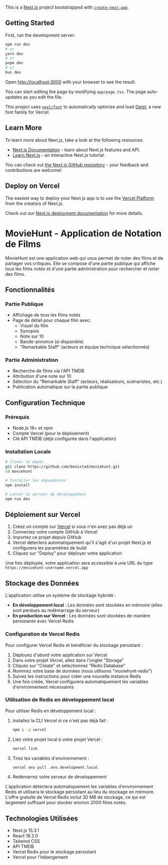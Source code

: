 This is a [Next.js](https://nextjs.org) project bootstrapped with [`create-next-app`](https://nextjs.org/docs/app/api-reference/cli/create-next-app).

## Getting Started

First, run the development server:

```bash
npm run dev
# or
yarn dev
# or
pnpm dev
# or
bun dev
```

Open [http://localhost:3000](http://localhost:3000) with your browser to see the result.

You can start editing the page by modifying `app/page.tsx`. The page auto-updates as you edit the file.

This project uses [`next/font`](https://nextjs.org/docs/app/building-your-application/optimizing/fonts) to automatically optimize and load [Geist](https://vercel.com/font), a new font family for Vercel.

## Learn More

To learn more about Next.js, take a look at the following resources:

- [Next.js Documentation](https://nextjs.org/docs) - learn about Next.js features and API.
- [Learn Next.js](https://nextjs.org/learn) - an interactive Next.js tutorial.

You can check out [the Next.js GitHub repository](https://github.com/vercel/next.js) - your feedback and contributions are welcome!

## Deploy on Vercel

The easiest way to deploy your Next.js app is to use the [Vercel Platform](https://vercel.com/new?utm_medium=default-template&filter=next.js&utm_source=create-next-app&utm_campaign=create-next-app-readme) from the creators of Next.js.

Check out our [Next.js deployment documentation](https://nextjs.org/docs/app/building-your-application/deploying) for more details.

# MovieHunt - Application de Notation de Films

MovieHunt est une application web qui vous permet de noter des films et de partager vos critiques. Elle se compose d'une partie publique qui affiche tous les films notés et d'une partie administration pour rechercher et noter des films.

## Fonctionnalités

### Partie Publique
- Affichage de tous les films notés
- Page de détail pour chaque film avec:
  - Visuel du film
  - Synopsis
  - Note sur 10
  - Bande-annonce (si disponible)
  - "Remarkable Staff" (acteurs et équipe technique sélectionnés)

### Partie Administration
- Recherche de films via l'API TMDB
- Attribution d'une note sur 10
- Sélection du "Remarkable Staff" (acteurs, réalisateurs, scénaristes, etc.)
- Publication automatique sur la partie publique

## Configuration Technique

### Prérequis
- Node.js 18+ et npm
- Compte Vercel (pour le déploiement)
- Clé API TMDB (déjà configurée dans l'application)

### Installation Locale

```bash
# Cloner le dépôt
git clone https://github.com/benistad/moviehunt.git
cd moviehunt

# Installer les dépendances
npm install

# Lancer le serveur de développement
npm run dev
```

## Déploiement sur Vercel

1. Créez un compte sur [Vercel](https://vercel.com) si vous n'en avez pas déjà un
2. Connectez votre compte GitHub à Vercel
3. Importez ce projet depuis GitHub
4. Vercel détectera automatiquement qu'il s'agit d'un projet Next.js et configurera les paramètres de build
5. Cliquez sur "Deploy" pour déployer votre application

Une fois déployée, votre application sera accessible à une URL du type `https://moviehunt-username.vercel.app`

## Stockage des Données

L'application utilise un système de stockage hybride :

- **En développement local** : Les données sont stockées en mémoire (elles sont perdues au redémarrage du serveur)
- **En production sur Vercel** : Les données sont stockées de manière persistante avec Vercel Redis

### Configuration de Vercel Redis

Pour configurer Vercel Redis et bénéficier du stockage persistant :

1. Déployez d'abord votre application sur Vercel
2. Dans votre projet Vercel, allez dans l'onglet "Storage"
3. Cliquez sur "Create" et sélectionnez "Redis Database"
4. Nommez votre base de données (nous utilisons "moviehunt-redis")
5. Suivez les instructions pour créer une nouvelle instance Redis
6. Une fois créée, Vercel configurera automatiquement les variables d'environnement nécessaires

### Utilisation de Redis en développement local

Pour utiliser Redis en développement local :

1. Installez la CLI Vercel si ce n'est pas déjà fait :
   ```bash
   npm i -g vercel
   ```

2. Liez votre projet local à votre projet Vercel :
   ```bash
   vercel link
   ```

3. Tirez les variables d'environnement :
   ```bash
   vercel env pull .env.development.local
   ```

4. Redémarrez votre serveur de développement

L'application détectera automatiquement les variables d'environnement Redis et utilisera le stockage persistant au lieu du stockage en mémoire. L'offre gratuite de Vercel Redis inclut 30 MB de stockage, ce qui est largement suffisant pour stocker environ 2000 films notés.

## Technologies Utilisées

- Next.js 15.3.1
- React 18.2.0
- Tailwind CSS
- API TMDB
- Vercel Redis pour le stockage persistant
- Vercel pour l'hébergement
